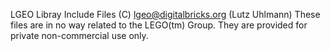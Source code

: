 LGEO Libray Include Files     (C) lgeo@digitalbricks.org (Lutz Uhlmann)
These files are in no way related to the LEGO(tm) Group.
They are provided for private non-commercial use only.   
